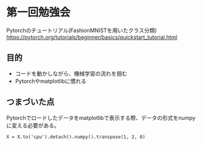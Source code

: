 # 第一回勉強会
Pytorchのチュートリアル(FashionMNISTを用いたクラス分類)  
https://pytorch.org/tutorials/beginner/basics/quickstart_tutorial.html

## 目的
- コードを動かしながら、機械学習の流れを掴む
- Pytorchやmatplotlibに慣れる

## つまづいた点
Pytorchでロードしたデータをmatplotlibで表示する際、データの形式をnumpyに変える必要がある。
```
X = X.to('cpu').detach().numpy().transpose(1, 2, 0)
```

